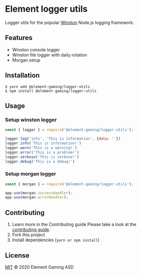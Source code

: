 # Element logger utils
Logger utils for the popular [Winston](https://github.com/winstonjs/winston) Node.js logging framework.

## Features
 - Winston console logger
 - Winston file logger with daily rotation
 - Morgan setup

## Installation
```shell
$ yarn add @element-gaming/logger-utils
$ npm install @element-gaming/logger-utils
```

## Usage
### Setup winston logger
```javascript
const { logger } = require('@element-gaming/logger-utils');

logger.log('info', 'This is information', {data: ''})
logger.info('This is information!')
logger.warn('This is a warning!')
logger.error('This is a problem!')
logger.verbose('This is verbose!')
logger.debug('This is a debug!')
```

### Setup morgan logger
```javascript
const { morgan } = require('@element-gaming/logger-utils');

app.use(morgan.successHandler);
app.use(morgan.errorHandler);
```

## Contributing
01. Learn more in the Contributing guide
Please take a look at the [contributing guide](.github/contributing.md).
02. Fork this project
03. Install dependencies (`yarn or npm install`)

## License

[MIT](LICENSE) © 2020 Element Gaming ASD
